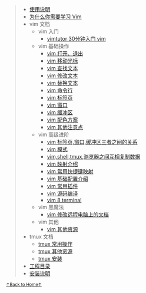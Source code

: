 > * [使用说明](README_02_how_to_use_this_document.md)
> * [为什么你需要学习 Vim](README_01_why_you_need_learn_vim.md)
> * vim 文档
>     * vim 入门
>         * [vimtutor 30分钟入门 vim](README_vim_tutor.md)
>     * vim 基础操作
>         * [vim 打开、退出](README_vim_1.1_open_close.md)
>         * [vim 移动光标](README_vim_1.2_move_cursor.md)
>         * [vim 查找文本](README_vim_1.3_search.md)
>         * [vim 修改文本](README_vim_1.4_modify.md)
>         * [vim 替换文本](README_vim_substitute.md)
>         * [vim 命令行](README_vim_cmdline.md)
>         * [vim 标签页](README_vim_tab.md)
>         * [vim 窗口](README_vim_windows.md)
>         * [vim 缓冲区](README_vim_buffer.md)
>         * [vim 配色方案](README_vim_colorscheme.md)
>         * [vim 其他注意点](README_vim_miscellanes.md)
>     * vim 高级进阶
>         * [vim 标签页,窗口,缓冲区三者之间的关系](README_vim_tab_windows_buffer.md)
>         * [vim 模式](README_vim_mode.md)
>         * [vim,shell,tmux,浏览器之间互相复制数据](README_vim_copydata.md)
>         * [vim 映射介绍](README_vim_mapping_introduction.md)
>         * [vim 常用快捷键映射](README_vim_mapping_common_used.md)
>         * [vim 基础配置介绍](README_vim_basicsetting.md)
>         * [vim 常用插件](README_vim_plugin.md)
>         * [vim 源码编译](README_vim_build.md)
>         * [vim 8 terminal](README_vim_terminal.md)
>     * vim 黑魔法
>         * [vim 修改远程电脑上的文档](README_vim_darkmagic_modify_remote_file.md)
>     * vim 其他
>         * [vim 其他资源](README_vim_resource.md)
> * tmux 文档
>     * [tmux 常用操作](README_tmux_basic.md)
>     * [tmux 其他资源](README_tmux_resource.md)
>     * [tmux 安装](README_tmux_install.md)
> * [工程目录](README_00_project_directory.md)
> * [安装说明](README_03_install.md)

<a href='https://github.com/MDGSF/MyVim'><small>↑Back to Home↑</small></a>

